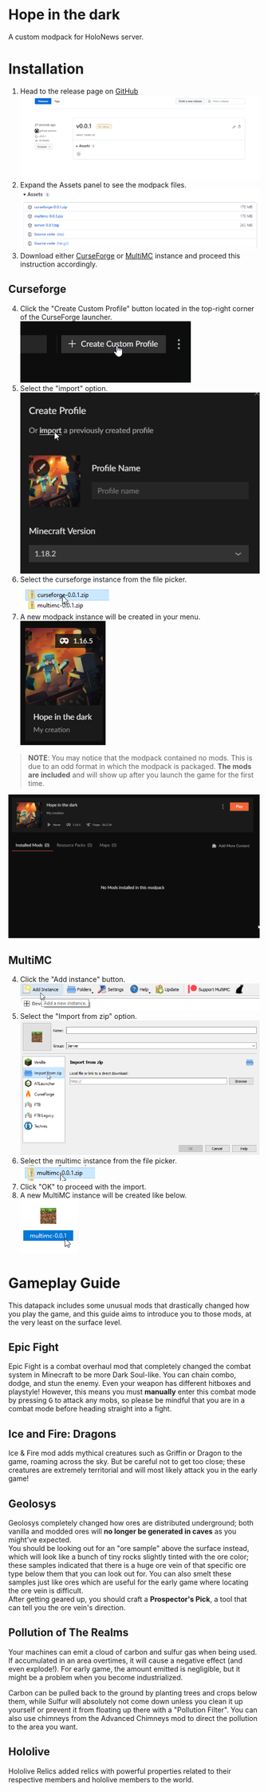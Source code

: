 # Hope in the dark

A custom modpack for HoloNews server.

# Installation

1. Head to the release page on [GitHub](https://github.com/oOBoomberOo/hope-in-the-dark/releases) ![release-page](./assets/release-1.png)
2. Expand the Assets panel to see the modpack files. ![release-assets](./assets/release-2.png)
3. Download either [CurseForge](#curseforge) or [MultiMC](#multimc) instance and proceed this instruction accordingly.

## Curseforge

4. Click the "Create Custom Profile" button located in the top-right corner of the CurseForge launcher.  
![](./assets/curseforge-1.png)
6. Select the "import" option.  
![](./assets/curseforge-2.png)
7. Select the curseforge instance from the file picker.  
![](./assets/curseforge-3.png)
8. A new modpack instance will be created in your menu.  
![](./assets/curseforge-4.png)

> **NOTE**: You may notice that the modpack contained no mods. This is due to an odd format in which the modpack is packaged. **The mods are included** and will show up after you launch the game for the first time.

![](./assets/curseforge-5.png)

## MultiMC

4. Click the "Add instance" button.  
![](./assets/multimc-1.png)
5. Select the "Import from zip" option.  
![](./assets/multimc-2.png)
6. Select the multimc instance from the file picker.  
![](./assets/multimc-3.png)
7. Click "OK" to proceed with the import.
8. A new MultiMC instance will be created like below.  
![](./assets/multimc-4.png)


# Gameplay Guide

This datapack includes some unusual mods that drastically changed how you play the game, and this guide aims to introduce you to those mods, at the very least on the surface level.

## Epic Fight

Epic Fight is a combat overhaul mod that completely changed the combat system in Minecraft to be more Dark Soul-like. You can chain combo, dodge, and stun the enemy. Even your weapon has different hitboxes and playstyle! However, this means you must __manually__ enter this combat mode by pressing <kbd>G</kbd> to attack any mobs, so please be mindful that you are in a combat mode before heading straight into a fight.

## Ice and Fire: Dragons

Ice & Fire mod adds mythical creatures such as Griffin or Dragon to the game, roaming across the sky. But be careful not to get too close; these creatures are extremely territorial and will most likely attack you in the early game!

## Geolosys

Geolosys completely changed how ores are distributed underground; both vanilla and modded ores will **no longer be generated in caves** as you might've expected.  
You should be looking out for an "ore sample" above the surface instead, which will look like a bunch of tiny rocks slightly tinted with the ore color; these samples indicated that there is a huge ore vein of that specific ore type below them that you can look out for. You can also smelt these samples just like ores which are useful for the early game where locating the ore vein is difficult.  
After getting geared up, you should craft a **Prospector's Pick**, a tool that can tell you the ore vein's direction.

## Pollution of The Realms

Your machines can emit a cloud of carbon and sulfur gas when being used. If accumulated in an area overtimes, it will cause a negative effect (and even explode!). For early game, the amount emitted is negligible, but it might be a problem when you become industrialized.

Carbon can be pulled back to the ground by planting trees and crops below them, while Sulfur will absolutely not come down unless you clean it up yourself or prevent it from floating up there with a "Pollution Filter". You can also use chimneys from the Advanced Chimneys mod to direct the pollution to the area you want.

## Hololive

Hololive Relics added relics with powerful properties related to their respective members and hololive members to the world.
